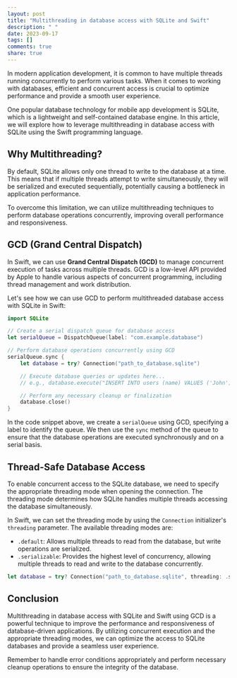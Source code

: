 ```yaml
---
layout: post
title: "Multithreading in database access with SQLite and Swift"
description: " "
date: 2023-09-17
tags: []
comments: true
share: true
---
```


In modern application development, it is common to have multiple threads running concurrently to perform various tasks. When it comes to working with databases, efficient and concurrent access is crucial to optimize performance and provide a smooth user experience.

One popular database technology for mobile app development is SQLite, which is a lightweight and self-contained database engine. In this article, we will explore how to leverage multithreading in database access with SQLite using the Swift programming language.

## Why Multithreading?

By default, SQLite allows only one thread to write to the database at a time. This means that if multiple threads attempt to write simultaneously, they will be serialized and executed sequentially, potentially causing a bottleneck in application performance.

To overcome this limitation, we can utilize multithreading techniques to perform database operations concurrently, improving overall performance and responsiveness.

## GCD (Grand Central Dispatch)

In Swift, we can use **Grand Central Dispatch (GCD)** to manage concurrent execution of tasks across multiple threads. GCD is a low-level API provided by Apple to handle various aspects of concurrent programming, including thread management and work distribution.

Let's see how we can use GCD to perform multithreaded database access with SQLite in Swift:

```swift
import SQLite

// Create a serial dispatch queue for database access
let serialQueue = DispatchQueue(label: "com.example.database")

// Perform database operations concurrently using GCD
serialQueue.sync {
    let database = try? Connection("path_to_database.sqlite")

    // Execute database queries or updates here...
    // e.g., database.execute("INSERT INTO users (name) VALUES ('John')")

    // Perform any necessary cleanup or finalization
    database.close()
}
```

In the code snippet above, we create a `serialQueue` using GCD, specifying a label to identify the queue. We then use the `sync` method of the queue to ensure that the database operations are executed synchronously and on a serial basis.

## Thread-Safe Database Access

To enable concurrent access to the SQLite database, we need to specify the appropriate threading mode when opening the connection. The threading mode determines how SQLite handles multiple threads accessing the database simultaneously.

In Swift, we can set the threading mode by using the `Connection` initializer's `threading` parameter. The available threading modes are:

- `.default`: Allows multiple threads to read from the database, but write operations are serialized.
- `.serializable`: Provides the highest level of concurrency, allowing multiple threads to read and write to the database concurrently.

```swift
let database = try? Connection("path_to_database.sqlite", threading: .serializable)
```

## Conclusion

Multithreading in database access with SQLite and Swift using GCD is a powerful technique to improve the performance and responsiveness of database-driven applications. By utilizing concurrent execution and the appropriate threading modes, we can optimize the access to SQLite databases and provide a seamless user experience.

Remember to handle error conditions appropriately and perform necessary cleanup operations to ensure the integrity of the database.